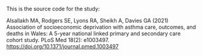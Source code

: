 This is the source code for the study:

Alsallakh MA, Rodgers SE, Lyons RA, Sheikh A, Davies GA (2021) Association of socioeconomic deprivation with asthma care, outcomes, and deaths in Wales: A 5-year national linked primary and secondary care cohort study. PLoS Med 18(2): e1003497. https://doi.org/10.1371/journal.pmed.1003497
